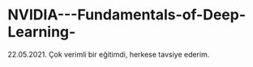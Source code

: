 # NVIDIA---Fundamentals-of-Deep-Learning-
22.05.2021. Çok verimli bir eğitimdi, herkese tavsiye ederim.
